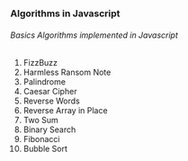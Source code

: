 ### Algorithms in Javascript
###### Basics Algorithms implemented in Javascript
1. FizzBuzz
2. Harmless Ransom Note
3. Palindrome
4. Caesar Cipher
5. Reverse Words
6. Reverse Array in Place
7. Two Sum
8. Binary Search
9. Fibonacci
10. Bubble Sort
